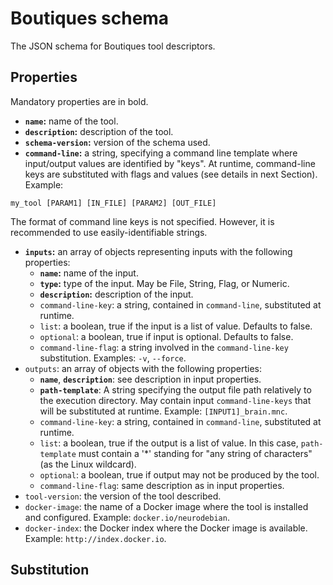 # Boutiques schema

The JSON schema for Boutiques tool descriptors.

## Properties

Mandatory properties are in bold.

* **`name`:** name of the tool.
* **`description`:** description of the tool.
* **`schema-version`:** version of the schema used.
* **`command-line`:** a string, specifying a command line template where input/output values are identified by "keys". At runtime, command-line keys are substituted with flags and values (see details in next Section). Example:
```
my_tool [PARAM1] [IN_FILE] [PARAM2] [OUT_FILE]
```
The format of command line keys is not specified. However, it is recommended to use easily-identifiable strings.
* **`inputs`:** an array of objects representing inputs with the following properties:
  * **`name`:** name of the input.
  * **`type`:** type of the input. May be File, String, Flag, or Numeric.  
  * **`description`:** description of the input.
  * `command-line-key`: a string, contained in `command-line`, substituted at runtime. 
  * `list`: a boolean, true if the input is a list of value. Defaults to false.
  * `optional`: a boolean, true if input is optional. Defaults to false.
  * `command-line-flag`: a string involved in the `command-line-key` substitution. Examples: ```-v```, ```--force```. 
* `outputs`: an array of objects with the following properties:
  * **`name`**, **`description`**: see description in input properties.
  * **`path-template`**: A string specifying the output file path relatively to the execution directory. May contain input `command-line-keys` that will be substituted at runtime. Example: ```[INPUT1]_brain.mnc```.
  * `command-line-key`: a string, contained in `command-line`, substituted at runtime. 
  * `list`: a boolean, true if the output is a list of value. In this case, `path-template` must contain a '*' standing for "any string of characters" (as the Linux wildcard).
  * `optional`: a boolean, true if output may not be produced by the tool.
  * `command-line-flag`: same description as in input properties.
* `tool-version`: the version of the tool described.
* `docker-image`: the name of a Docker image where the tool is installed and configured. Example: ```docker.io/neurodebian```.
* `docker-index`: the Docker index where the Docker image is available. Example: ```http://index.docker.io```.

## Substitution



## 

